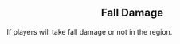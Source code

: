 <h2 style="text-align:center;"> Fall Damage </h2>

If players will take fall damage or not in the region.
